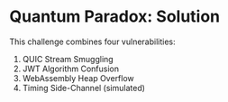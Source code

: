 # Quantum Paradox: Solution

This challenge combines four vulnerabilities:

1. QUIC Stream Smuggling
2. JWT Algorithm Confusion
3. WebAssembly Heap Overflow
4. Timing Side-Channel (simulated)

